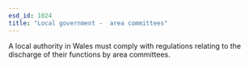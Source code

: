 ```yaml
---
esd_id: 1024
title: "Local government -  area committees"
---
```


A local authority in Wales must comply with regulations relating to the discharge of their functions by area committees.

